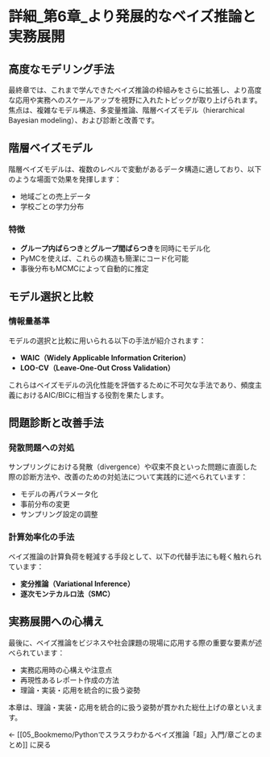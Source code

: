 # 詳細_第6章_より発展的なベイズ推論と実務展開

## 高度なモデリング手法

最終章では、これまで学んできたベイズ推論の枠組みをさらに拡張し、より高度な応用や実務へのスケールアップを視野に入れたトピックが取り上げられます。焦点は、複雑なモデル構造、多変量推論、階層ベイズモデル（hierarchical Bayesian modeling）、および診断と改善です。

## 階層ベイズモデル

階層ベイズモデルは、複数のレベルで変動があるデータ構造に適しており、以下のような場面で効果を発揮します：
- 地域ごとの売上データ
- 学校ごとの学力分布

### 特徴
- **グループ内ばらつき**と**グループ間ばらつき**を同時にモデル化
- PyMCを使えば、これらの構造も簡潔にコード化可能
- 事後分布もMCMCによって自動的に推定

## モデル選択と比較

### 情報量基準
モデルの選択と比較に用いられる以下の手法が紹介されます：
- **WAIC（Widely Applicable Information Criterion）**
- **LOO-CV（Leave-One-Out Cross Validation）**

これらはベイズモデルの汎化性能を評価するために不可欠な手法であり、頻度主義におけるAIC/BICに相当する役割を果たします。

## 問題診断と改善手法

### 発散問題への対処
サンプリングにおける発散（divergence）や収束不良といった問題に直面した際の診断方法や、改善のための対処法について実践的に述べられています：
- モデルの再パラメータ化
- 事前分布の変更
- サンプリング設定の調整

### 計算効率化の手法
ベイズ推論の計算負荷を軽減する手段として、以下の代替手法にも軽く触れられています：
- **変分推論（Variational Inference）**
- **逐次モンテカルロ法（SMC）**

## 実務展開への心構え

最後に、ベイズ推論をビジネスや社会課題の現場に応用する際の重要な要素が述べられています：
- 実務応用時の心構えや注意点
- 再現性あるレポート作成の方法
- 理論・実装・応用を統合的に扱う姿勢

本章は、理論・実装・応用を統合的に扱う姿勢が貫かれた総仕上げの章といえます。

← [[05_Bookmemo/Pythonでスラスラわかるベイズ推論「超」入門/章ごとのまとめ]] に戻る
